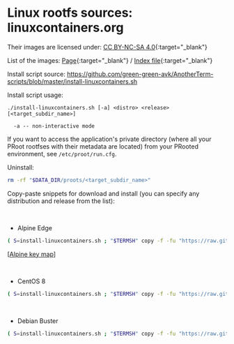 # Linux rootfs sources: linuxcontainers.org

Their images are licensed under: [CC BY-NC-SA 4.0](https://creativecommons.org/licenses/by-nc-sa/4.0/){:target="_blank"}

List of the images: [Page](https://us.images.linuxcontainers.org/){:target="_blank"} / [Index file](https://us.images.linuxcontainers.org/meta/1.0/index-user){:target="_blank"}

Install script source: <https://github.com/green-green-avk/AnotherTerm-scripts/blob/master/install-linuxcontainers.sh>

Install script usage:
```
./install-linuxcontainers.sh [-a] <distro> <release> [<target_subdir_name>]

  -a -- non-interactive mode
```

If you want to access the application's private directory (where all your PRoot rootfses with their metadata are located) from your PRooted environment, see `/etc/proot/run.cfg`.

Uninstall:
```sh
rm -rf "$DATA_DIR/proots/<target_subdir_name>"
```

Copy-paste snippets for download and install (you can specify any distribution and release from the list):

&nbsp;
* Alpine Edge
```sh
( S=install-linuxcontainers.sh ; "$TERMSH" copy -f -fu "https://raw.githubusercontent.com/green-green-avk/AnotherTerm-scripts/master/$S" -tp . && chmod 755 $S && ./$S -a alpine edge )
```
[[Alpine key map](termkeymap:/v2?4489=%1B%5B15%3B2~&448b=%1B%5B18%3B2~&4485=%1BO2P&488=%1BO2S&48b=%1B%5B18%3B2~&48a=%1B%5B17%3B2~&487=%1BO2R&4487=%1BO2R&485=%1BO2P&489=%1B%5B15%3B2~&486=%1BO2Q&448a=%1B%5B17%3B2~&4486=%1BO2Q&4488=%1BO2S&name=Alpine)]

&nbsp;
* CentOS 8
```sh
( S=install-linuxcontainers.sh ; "$TERMSH" copy -f -fu "https://raw.githubusercontent.com/green-green-avk/AnotherTerm-scripts/master/$S" -tp . && chmod 755 $S && ./$S -a centos 8 )
```

&nbsp;
* Debian Buster
```sh
( S=install-linuxcontainers.sh ; "$TERMSH" copy -f -fu "https://raw.githubusercontent.com/green-green-avk/AnotherTerm-scripts/master/$S" -tp . && chmod 755 $S && ./$S -a debian buster )
```
